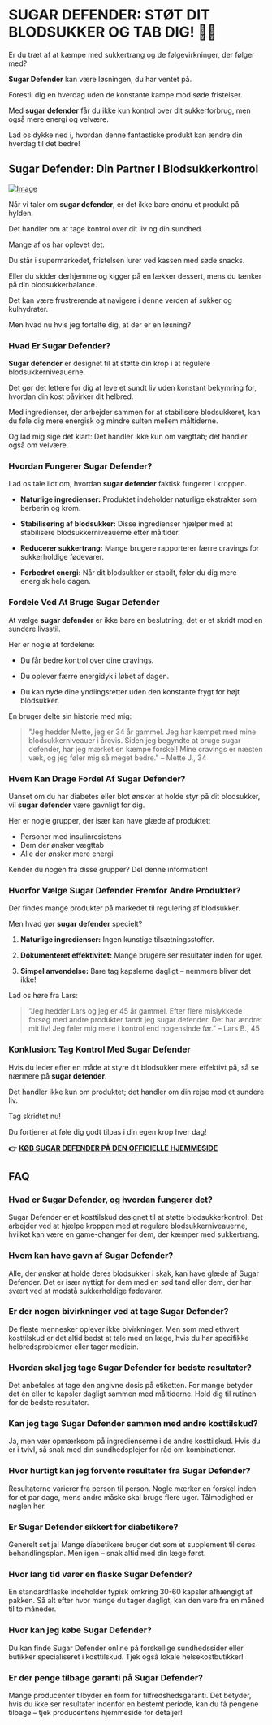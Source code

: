 # SUGAR DEFENDER: STØT DIT BLODSUKKER OG TAB DIG! 🍬💪

Er du træt af at kæmpe med sukkertrang og de følgevirkninger, der følger med? 

**Sugar Defender** kan være løsningen, du har ventet på. 

Forestil dig en hverdag uden de konstante kampe mod søde fristelser. 

Med **sugar defender** får du ikke kun kontrol over dit sukkerforbrug, men også mere energi og velvære. 

Lad os dykke ned i, hvordan denne fantastiske produkt kan ændre din hverdag til det bedre!

## Sugar Defender: Din Partner I Blodsukkerkontrol

[![Image](https://sugardefender24.com/assets/img/person4.jpg)](https://gchaffi.com/NljtjYzF)

Når vi taler om **sugar defender**, er det ikke bare endnu et produkt på hylden. 

Det handler om at tage kontrol over dit liv og din sundhed.

Mange af os har oplevet det.

Du står i supermarkedet, fristelsen lurer ved kassen med søde snacks.

Eller du sidder derhjemme og kigger på en lækker dessert, mens du tænker på din blodsukkerbalance.

Det kan være frustrerende at navigere i denne verden af sukker og kulhydrater.

Men hvad nu hvis jeg fortalte dig, at der er en løsning?

### Hvad Er Sugar Defender?

**Sugar defender** er designet til at støtte din krop i at regulere blodsukkerniveauerne. 

Det gør det lettere for dig at leve et sundt liv uden konstant bekymring for, hvordan din kost påvirker dit helbred.

Med ingredienser, der arbejder sammen for at stabilisere blodsukkeret, kan du føle dig mere energisk og mindre sulten mellem måltiderne. 

Og lad mig sige det klart: Det handler ikke kun om vægttab; det handler også om velvære.

### Hvordan Fungerer Sugar Defender?

Lad os tale lidt om, hvordan **sugar defender** faktisk fungerer i kroppen. 

- **Naturlige ingredienser:** Produktet indeholder naturlige ekstrakter som berberin og krom.
  
- **Stabilisering af blodsukker:** Disse ingredienser hjælper med at stabilisere blodsukkerniveauerne efter måltider.
  
- **Reducerer sukkertrang:** Mange brugere rapporterer færre cravings for sukkerholdige fødevarer.
  
- **Forbedret energi:** Når dit blodsukker er stabilt, føler du dig mere energisk hele dagen.

### Fordele Ved At Bruge Sugar Defender

At vælge **sugar defender** er ikke bare en beslutning; det er et skridt mod en sundere livsstil. 

Her er nogle af fordelene:

- Du får bedre kontrol over dine cravings.
  
- Du oplever færre energidyk i løbet af dagen.
  
- Du kan nyde dine yndlingsretter uden den konstante frygt for højt blodsukker.

En bruger delte sin historie med mig:

> "Jeg hedder Mette, jeg er 34 år gammel. 
> Jeg har kæmpet med mine blodsukkerniveauer i årevis. 
> Siden jeg begyndte at bruge sugar defender, har jeg mærket en kæmpe forskel! 
> Mine cravings er næsten væk, og jeg føler mig så meget bedre." – Mette J., 34

### Hvem Kan Drage Fordel Af Sugar Defender?

Uanset om du har diabetes eller blot ønsker at holde styr på dit blodsukker, vil **sugar defender** være gavnligt for dig. 

Her er nogle grupper, der især kan have glæde af produktet:

- Personer med insulinresistens
- Dem der ønsker vægttab
- Alle der ønsker mere energi

Kender du nogen fra disse grupper? Del denne information!

### Hvorfor Vælge Sugar Defender Fremfor Andre Produkter?

Der findes mange produkter på markedet til regulering af blodsukker. 

Men hvad gør **sugar defender** specielt?

1. **Naturlige ingredienser:** Ingen kunstige tilsætningsstoffer.
   
2. **Dokumenteret effektivitet:** Mange brugere ser resultater inden for uger.
   
3. **Simpel anvendelse:** Bare tag kapslerne dagligt – nemmere bliver det ikke!

Lad os høre fra Lars:

> "Jeg hedder Lars og jeg er 45 år gammel. 
> Efter flere mislykkede forsøg med andre produkter fandt jeg sugar defender. 
> Det har ændret mit liv! Jeg føler mig mere i kontrol end nogensinde før." – Lars B., 45

### Konklusion: Tag Kontrol Med Sugar Defender

Hvis du leder efter en måde at styre dit blodsukker mere effektivt på, så se nærmere på **sugar defender**.

Det handler ikke kun om produktet; det handler om din rejse mod et sundere liv.

Tag skridtet nu!

Du fortjener at føle dig godt tilpas i din egen krop hver dag!



**👉 [KØB SUGAR DEFENDER PÅ DEN OFFICIELLE HJEMMESIDE](https://gchaffi.com/NljtjYzF)**

## FAQ

### Hvad er Sugar Defender, og hvordan fungerer det?
Sugar Defender er et kosttilskud designet til at støtte blodsukkerkontrol. Det arbejder ved at hjælpe kroppen med at regulere blodsukkerniveauerne, hvilket kan være en game-changer for dem, der kæmper med sukkertrang.

### Hvem kan have gavn af Sugar Defender?
Alle, der ønsker at holde deres blodsukker i skak, kan have glæde af Sugar Defender. Det er især nyttigt for dem med en sød tand eller dem, der har svært ved at modstå sukkerholdige fødevarer.

### Er der nogen bivirkninger ved at tage Sugar Defender?
De fleste mennesker oplever ikke bivirkninger. Men som med ethvert kosttilskud er det altid bedst at tale med en læge, hvis du har specifikke helbredsproblemer eller tager medicin.

### Hvordan skal jeg tage Sugar Defender for bedste resultater?
Det anbefales at tage den angivne dosis på etiketten. For mange betyder det én eller to kapsler dagligt sammen med måltiderne. Hold dig til rutinen for de bedste resultater.

### Kan jeg tage Sugar Defender sammen med andre kosttilskud?
Ja, men vær opmærksom på ingredienserne i de andre kosttilskud. Hvis du er i tvivl, så snak med din sundhedsplejer for råd om kombinationer.

### Hvor hurtigt kan jeg forvente resultater fra Sugar Defender?
Resultaterne varierer fra person til person. Nogle mærker en forskel inden for et par dage, mens andre måske skal bruge flere uger. Tålmodighed er nøglen her.

### Er Sugar Defender sikkert for diabetikere?
Generelt set ja! Mange diabetikere bruger det som et supplement til deres behandlingsplan. Men igen – snak altid med din læge først.

### Hvor lang tid varer en flaske Sugar Defender?
En standardflaske indeholder typisk omkring 30-60 kapsler afhængigt af pakken. Så alt efter hvor mange du tager dagligt, kan den vare fra en måned til to måneder.

### Hvor kan jeg købe Sugar Defender?
Du kan finde Sugar Defender online på forskellige sundhedssider eller butikker specialiseret i kosttilskud. Tjek også lokale helsekostbutikker!

### Er der penge tilbage garanti på Sugar Defender?
Mange producenter tilbyder en form for tilfredshedsgaranti. Det betyder, hvis du ikke ser resultater indenfor en bestemt periode, kan du få pengene tilbage – tjek producentens hjemmeside for detaljer!